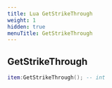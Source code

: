 ```yaml
---
title: Lua GetStrikeThrough
weight: 1
hidden: true
menuTitle: GetStrikeThrough
---
```

## GetStrikeThrough
```lua
item:GetStrikeThrough(); -- int
```